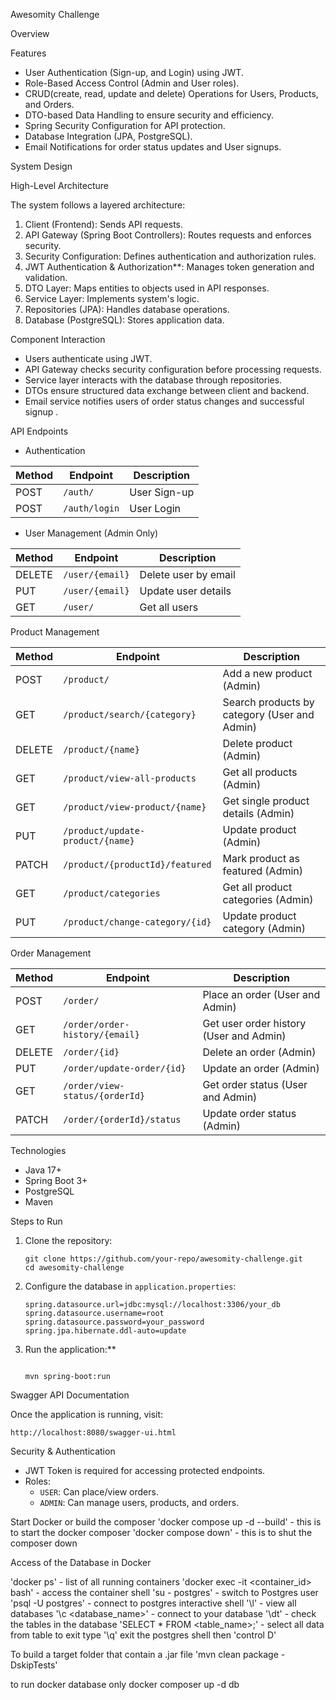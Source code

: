 Awesomity Challenge


Overview

Features

- User Authentication (Sign-up, and Login) using JWT.
- Role-Based Access Control (Admin and User roles).
- CRUD(create, read, update and delete) Operations for Users, Products, and Orders.
- DTO-based Data Handling to ensure security and efficiency.
- Spring Security Configuration for API protection.
- Database Integration (JPA, PostgreSQL).
- Email Notifications for order status updates and User signups.

System Design

High-Level Architecture

The system follows a layered architecture:

1. Client (Frontend): Sends API requests.
2. API Gateway (Spring Boot Controllers): Routes requests and enforces security.
3. Security Configuration: Defines authentication and authorization rules.
4. JWT Authentication & Authorization**: Manages token generation and validation.
5. DTO Layer: Maps entities to objects used in API responses.
6. Service Layer: Implements system's logic.
7. Repositories (JPA): Handles database operations.
8. Database (PostgreSQL): Stores application data.

Component Interaction

- Users authenticate using JWT.
- API Gateway checks security configuration before processing requests.
- Service layer interacts with the database through repositories.
- DTOs ensure structured data exchange between client and backend.
- Email service notifies users of order status changes and successful signup .

API Endpoints

- Authentication

| Method | Endpoint      | Description  |
| ------ | ------------- | ------------ |
| POST   | `/auth/`      | User Sign-up |
| POST   | `/auth/login` | User Login   |

- User Management (Admin Only)

| Method | Endpoint        | Description          |
| ------ | --------------- | -------------------- |
| DELETE | `/user/{email}` | Delete user by email |
| PUT    | `/user/{email}` | Update user details  |
| GET    | `/user/`        | Get all users        |

Product Management

| Method | Endpoint                         | Description                                  |
| ------ | -------------------------------- |----------------------------------------------|
| POST   | `/product/`                      | Add a new product (Admin)                    |
| GET    | `/product/search/{category}`     | Search products by category (User and Admin) |
| DELETE | `/product/{name}`                | Delete product (Admin)                       |
| GET    | `/product/view-all-products`     | Get all products (Admin)                     |
| GET    | `/product/view-product/{name}`   | Get single product details (Admin)           |
| PUT    | `/product/update-product/{name}` | Update product (Admin)                       |
| PATCH  | `/product/{productId}/featured`  | Mark product as featured (Admin)             |
| GET    | `/product/categories`            | Get all product categories (Admin)           |
| PUT    | `/product/change-category/{id}`  | Update product category (Admin)              |

Order Management

| Method | Endpoint                       | Description                             |
| ------ | ------------------------------ |-----------------------------------------|
| POST   | `/order/`                      | Place an order (User and Admin)         |
| GET    | `/order/order-history/{email}` | Get user order history (User and Admin) |
| DELETE | `/order/{id}`                  | Delete an order     (Admin)             |
| PUT    | `/order/update-order/{id}`     | Update an order     (Admin)             |
| GET    | `/order/view-status/{orderId}` | Get order status      (User and Admin)  |
| PATCH  | `/order/{orderId}/status`      | Update order status (Admin)             |



Technologies

- Java 17+
- Spring Boot 3+
- PostgreSQL
- Maven

Steps to Run

1. Clone the repository:
   ```terminal
   git clone https://github.com/your-repo/awesomity-challenge.git
   cd awesomity-challenge
   ```
2. Configure the database in `application.properties`:
   ```properties
   spring.datasource.url=jdbc:mysql://localhost:3306/your_db
   spring.datasource.username=root
   spring.datasource.password=your_password
   spring.jpa.hibernate.ddl-auto=update
   ```
3. Run the application:**
   ```terminal

   mvn spring-boot:run
   ````

Swagger API Documentation

Once the application is running, visit:

```
http://localhost:8080/swagger-ui.html
```

Security & Authentication

- JWT Token is required for accessing protected endpoints.
- Roles:
    - `USER`: Can place/view orders.
    - `ADMIN`: Can manage users, products, and orders.


Start Docker or build the composer
'docker compose up -d --build' - this is to start the docker composer
'docker compose down' - this is to shut the composer down


Access of the Database in Docker

'docker ps' - list of all running containers
'docker exec -it <container_id> bash' - access the container shell
'su - postgres' - switch to Postgres user
'psql -U postgres' - connect to postgres interactive shell
'\l' - view all databases
'\c <database_name>' - connect to your database
'\dt' - check the tables in the database
'SELECT * FROM <table_name>;' - select all data from table
to exit type '\q' exit the postgres shell then 'control D'

To build a target folder that contain a .jar file
'mvn clean package -DskipTests'

to run docker database only 
docker composer up -d db

